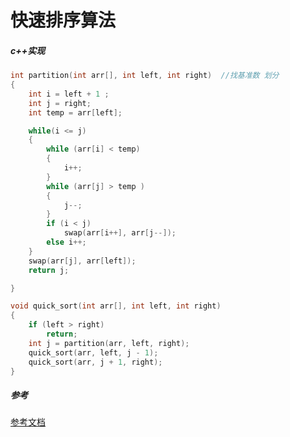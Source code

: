 # 快速排序算法

##### c++实现

```c++
int partition(int arr[], int left, int right)  //找基准数 划分
{
    int i = left + 1 ;
    int j = right;
    int temp = arr[left];

    while(i <= j)
    {
        while (arr[i] < temp)
        {
            i++;
        }
        while (arr[j] > temp )
        {
            j--;
        }
        if (i < j)
            swap(arr[i++], arr[j--]);
        else i++;
    }
    swap(arr[j], arr[left]);
    return j;

}

void quick_sort(int arr[], int left, int right)
{
    if (left > right)
        return;
    int j = partition(arr, left, right);
    quick_sort(arr, left, j - 1);
    quick_sort(arr, j + 1, right);
}
```



##### 参考

[参考文档](https://www.cnblogs.com/miracleswgm/p/9199124.html)



